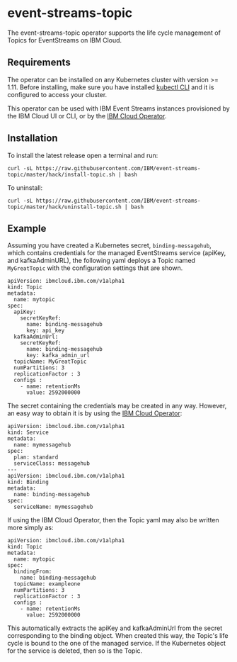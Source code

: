 # event-streams-topic

The event-streams-topic operator supports the life cycle management of Topics for EventStreams on IBM Cloud.

## Requirements

The operator can be installed on any Kubernetes cluster with version >= 1.11. Before installing, make sure
you have installed [kubectl CLI](https://kubernetes.io/docs/tasks/tools/install-kubectl/) and it is configured to access your cluster.

This operator can be used with IBM Event Streams instances provisioned by the IBM Cloud UI or CLI, or
by the [IBM Cloud Operator](https://github.com/IBM/cloud-operators).

## Installation

To install the latest release open a terminal and run:
```
curl -sL https://raw.githubusercontent.com/IBM/event-streams-topic/master/hack/install-topic.sh | bash
```

To uninstall:
```
curl -sL https://raw.githubusercontent.com/IBM/event-streams-topic/master/hack/uninstall-topic.sh | bash
```

## Example

Assuming you have created a Kubernetes secret, `binding-messagehub`, which contains credentials for the managed EventStreams service (apiKey, and kafkaAdminURL), the following yaml deploys a Topic named `MyGreatTopic` with the configuration settings that are shown.

```
apiVersion: ibmcloud.ibm.com/v1alpha1
kind: Topic
metadata:
  name: mytopic
spec:
  apiKey:
    secretKeyRef:
      name: binding-messagehub
      key: api_key
  kafkaAdminUrl:
    secretKeyRef:
      name: binding-messagehub
      key: kafka_admin_url
  topicName: MyGreatTopic
  numPartitions: 3
  replicationFactor : 3
  configs :
    - name: retentionMs
      value: 2592000000
  ```
  
The secret containing the credentials may be created in any way. However, an easy way to obtain it is by using the [IBM Cloud Operator](https://github.com/IBM/cloud-operators):
  
```
apiVersion: ibmcloud.ibm.com/v1alpha1
kind: Service
metadata:
  name: mymessagehub
spec:
  plan: standard
  serviceClass: messagehub
---
apiVersion: ibmcloud.ibm.com/v1alpha1
kind: Binding
metadata:
  name: binding-messagehub
spec:
  serviceName: mymessagehub
```

If using the IBM Cloud Operator, then the Topic yaml may also be written more simply as:
```
apiVersion: ibmcloud.ibm.com/v1alpha1
kind: Topic
metadata:
  name: mytopic
spec:
  bindingFrom:
    name: binding-messagehub
  topicName: exampleone
  numPartitions: 3
  replicationFactor : 3
  configs :
    - name: retentionMs
      value: 2592000000
```

This automatically extracts the apiKey and kafkaAdminUrl from the secret corresponding to the binding object.
When created this way, the Topic's life cycle is bound to the one of the managed service. If the Kubernetes object for the service is deleted, then so is the Topic.
